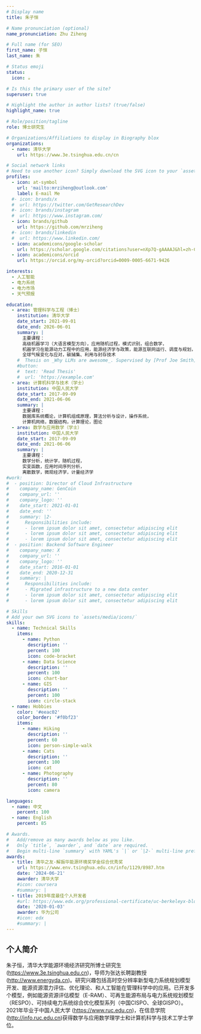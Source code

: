 ```yaml
---
# Display name
title: 朱子恒

# Name pronunciation (optional)
name_pronunciation: Zhu Ziheng

# Full name (for SEO)
first_name: 子恒
last_name: 朱

# Status emoji
status:
  icon: ☕️

# Is this the primary user of the site?
superuser: true

# Highlight the author in author lists? (true/false)
highlight_name: true

# Role/position/tagline
role: 博士研究生

# Organizations/Affiliations to display in Biography blox
organizations:
  - name: 清华大学
    url: https://www.3e.tsinghua.edu.cn/cn

# Social network links
# Need to use another icon? Simply download the SVG icon to your `assets/media/icons/` folder.
profiles:
  - icon: at-symbol
    url: 'mailto:mrziheng@outlook.com'
    label: E-mail Me
  #- icon: brands/x
  #  url: https://twitter.com/GetResearchDev
  #- icon: brands/instagram
  #  url: https://www.instagram.com/
  - icon: brands/github
    url: https://github.com/mrziheng
  #- icon: brands/linkedin
  #  url: https://www.linkedin.com/
  - icon: academicons/google-scholar
    url: https://scholar.google.com/citations?user=nXp7Q-gAAAAJ&hl=zh-CN
  - icon: academicons/orcid
    url: https://orcid.org/my-orcid?orcid=0009-0005-6671-9426

interests:
  - 人工智能
  - 电力系统
  - 电力市场
  - 天气预报

education:
  - area: 管理科学与工程（博士）
    institution: 清华大学
    date_start: 2021-09-01
    date_end: 2026-06-01
    summary: |
      主要课程：
      高级机器学习（大语言模型方向），应用随机过程，模式识别，组合数学，
      机器学习在能源动力工程中的应用，能源经济学与政策，能源互联网运行、调度与规划，
      全球气候变化与应对，碳捕集、利用与封存技术
    #  Thesis on _Why LLMs are awesome_. Supervised by [Prof Joe Smith](https://example.com). Presented papers at 5 IEEE conferences with the contributions being published in 2 Springer journals.
    #button:
    #  text: 'Read Thesis'
    #  url: 'https://example.com'
  - area: 计算机科学与技术（学士）
    institution: 中国人民大学
    date_start: 2017-09-09
    date_end: 2021-06-06
    summary: |
      主要课程：
      数据库系统概论，计算机组成原理，算法分析与设计，操作系统，
      计算机网络，数据结构，计算理论，图论
  - area: 数学与应用数学（学士）
    institution: 中国人民大学
    date_start: 2017-09-09
    date_end: 2021-06-06
    summary: |
      主要课程：
      数学分析，统计学，随机过程，
      实变函数，应用时间序列分析，
      离散数学，微观经济学，计量经济学
#work:
#  - position: Director of Cloud Infrastructure
#    company_name: GenCoin
#    company_url: ''
#    company_logo: ''
#    date_start: 2021-01-01
#    date_end: ''
#    summary: |2-
#      Responsibilities include:
#      - lorem ipsum dolor sit amet, consectetur adipiscing elit
#      - lorem ipsum dolor sit amet, consectetur adipiscing elit
#      - lorem ipsum dolor sit amet, consectetur adipiscing elit
#  - position: Backend Software Engineer
#    company_name: X
#    company_url: ''
#    company_logo: ''
#    date_start: 2016-01-01
#    date_end: 2020-12-31
#    summary: |
#      Responsibilities include:
#      - Migrated infrastructure to a new data center
#      - lorem ipsum dolor sit amet, consectetur adipiscing elit
#      - lorem ipsum dolor sit amet, consectetur adipiscing elit

# Skills
# Add your own SVG icons to `assets/media/icons/`
skills:
  - name: Technical Skills
    items:
      - name: Python
        description: ''
        percent: 100
        icon: code-bracket
      - name: Data Science
        description: ''
        percent: 100
        icon: chart-bar
      - name: GIS
        description: ''
        percent: 100
        icon: circle-stack
  - name: Hobbies
    color: '#eeac02'
    color_border: '#f0bf23'
    items:
      - name: Hiking
        description: ''
        percent: 60
        icon: person-simple-walk
      - name: Cats
        description: ''
        percent: 100
        icon: cat
      - name: Photography
        description: ''
        percent: 80
        icon: camera

languages:
  - name: 中文
    percent: 100
  - name: English
    percent: 85

# Awards.
#   Add/remove as many awards below as you like.
#   Only `title`, `awarder`, and `date` are required.
#   Begin multi-line `summary` with YAML's `|` or `|2-` multi-line prefix and indent 2 spaces below.
awards:
  - title: 清华之友-解振华能源环境奖学金综合优秀奖
    url: https://www.env.tsinghua.edu.cn/info/1129/8987.htm
    date: '2024-06-21'
    awarder: 清华大学
    #icon: coursera
    #summary: |
  - title: 2019年度最佳个人开发者
    #url: https://www.edx.org/professional-certificate/uc-berkeleyx-blockchain-fundamentals
    date: '2020-01-03'
    awarder: 华为公司
    #icon: edx
    #summary: |
---
```


## 个人简介

朱子恒，清华大学能源环境经济研究所博士研究生 (https://www.3e.tsinghua.edu.cn)，导师为张达长聘副教授 (http://www.energyda.cn)。研究兴趣包括高时空分辨率新型电力系统规划模型开发、能源资源潜力评估、优化理论、和人工智能在管理科学中的应用。已开发多个模型，例如能源资源评估模型（E-RAM）、可再生能源布局与电力系统规划模型（RESPO）、可持续电力系统综合优化模型系列（中国CISPO、全球GISPO）。2021年毕业于中国人民大学 (https://www.ruc.edu.cn)，在信息学院(http://info.ruc.edu.cn)获得数学与应用数学理学士和计算机科学与技术工学士学位。
